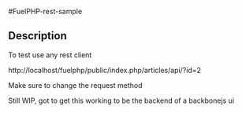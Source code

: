 #FuelPHP-rest-sample

## Description

To test use any rest client

http://localhost/fuelphp/public/index.php/articles/api/?id=2

Make sure to change the request method

Still WIP, got to get this working to be the backend of a backbonejs ui

